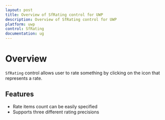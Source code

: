 ```yaml
---
layout: post
title: Overview of SfRating control for UWP
description: Overview of SfRating control for UWP
platform: uwp
control: SfRating
documentation: ug
---
```


# Overview

`SfRating` control allows user to rate something by clicking on the icon that represents a rate.

## Features

* Rate items count can be easily specified
* Supports three different rating precisions

